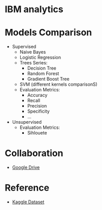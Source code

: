 # IBM analytics


# Models Comparison
* Supervised
  * Naive Bayes
  * Logistic Regression
  * Trees Series:
    * Decision Tree
    * Random Forest
    * Gradient Boost Tree
  * SVM (different kernels comparisonS)
  * Evaluation Metrics: 
    * Accuracy
    * Recall
    * Precision
    * Specificity
    * ...
* Unsupervised
  * Evaluation Metrics: 
    * Sihlouete

# Collaboration
* [Google Drive](https://drive.google.com/drive/u/0/folders/1g3cig1sgaH46dx0WuctkNhkX67FI5qCA)

# Reference 
* [Kaggle Dataset](https://www.kaggle.com/datasets/pavansubhasht/ibm-hr-analytics-attrition-dataset)